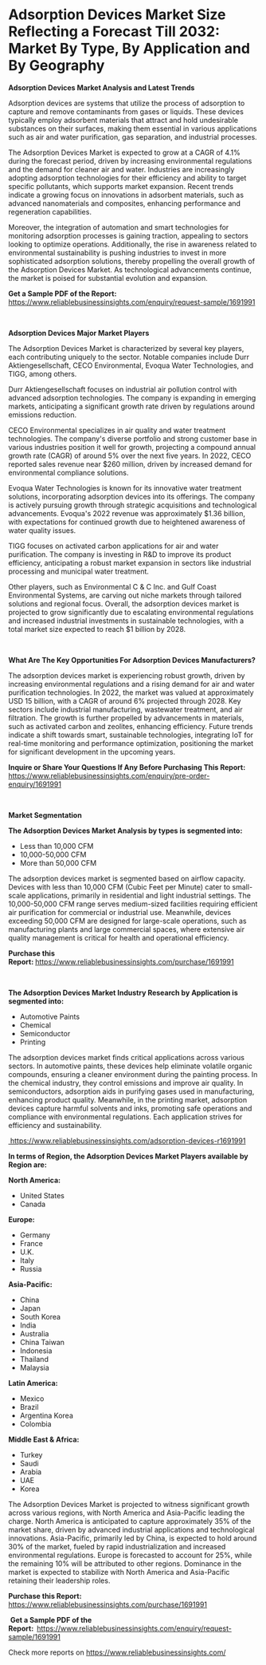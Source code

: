 <p><h1>Adsorption Devices Market Size Reflecting a Forecast Till 2032: Market By Type, By Application and By Geography</h1></p><p><strong>Adsorption Devices Market Analysis and Latest Trends</strong></p>
<p><p>Adsorption devices are systems that utilize the process of adsorption to capture and remove contaminants from gases or liquids. These devices typically employ adsorbent materials that attract and hold undesirable substances on their surfaces, making them essential in various applications such as air and water purification, gas separation, and industrial processes. </p><p>The Adsorption Devices Market is expected to grow at a CAGR of 4.1% during the forecast period, driven by increasing environmental regulations and the demand for cleaner air and water. Industries are increasingly adopting adsorption technologies for their efficiency and ability to target specific pollutants, which supports market expansion. Recent trends indicate a growing focus on innovations in adsorbent materials, such as advanced nanomaterials and composites, enhancing performance and regeneration capabilities. </p><p>Moreover, the integration of automation and smart technologies for monitoring adsorption processes is gaining traction, appealing to sectors looking to optimize operations. Additionally, the rise in awareness related to environmental sustainability is pushing industries to invest in more sophisticated adsorption solutions, thereby propelling the overall growth of the Adsorption Devices Market. As technological advancements continue, the market is poised for substantial evolution and expansion.</p></p>
<p><strong>Get a Sample PDF of the Report:&nbsp;</strong> <a href="https://www.reliablebusinessinsights.com/enquiry/request-sample/1691991?utm_campaign=1837&utm_medium=2&utm_source=Github&utm_content=ia&utm_term=07012025&utm_id=adsorption-devices">https://www.reliablebusinessinsights.com/enquiry/request-sample/1691991</a></p>
<p>&nbsp;</p>
<p><strong>Adsorption Devices Major Market Players</strong></p>
<p><p>The Adsorption Devices Market is characterized by several key players, each contributing uniquely to the sector. Notable companies include Durr Aktiengesellschaft, CECO Environmental, Evoqua Water Technologies, and TIGG, among others.</p><p>Durr Aktiengesellschaft focuses on industrial air pollution control with advanced adsorption technologies. The company is expanding in emerging markets, anticipating a significant growth rate driven by regulations around emissions reduction. </p><p>CECO Environmental specializes in air quality and water treatment technologies. The company's diverse portfolio and strong customer base in various industries position it well for growth, projecting a compound annual growth rate (CAGR) of around 5% over the next five years. In 2022, CECO reported sales revenue near $260 million, driven by increased demand for environmental compliance solutions.</p><p>Evoqua Water Technologies is known for its innovative water treatment solutions, incorporating adsorption devices into its offerings. The company is actively pursuing growth through strategic acquisitions and technological advancements. Evoqua's 2022 revenue was approximately $1.36 billion, with expectations for continued growth due to heightened awareness of water quality issues.</p><p>TIGG focuses on activated carbon applications for air and water purification. The company is investing in R&D to improve its product efficiency, anticipating a robust market expansion in sectors like industrial processing and municipal water treatment.</p><p>Other players, such as Environmental C & C Inc. and Gulf Coast Environmental Systems, are carving out niche markets through tailored solutions and regional focus. Overall, the adsorption devices market is projected to grow significantly due to escalating environmental regulations and increased industrial investments in sustainable technologies, with a total market size expected to reach $1 billion by 2028.</p></p>
<p>&nbsp;</p>
<p><strong>What Are The Key Opportunities For Adsorption Devices Manufacturers?</strong></p>
<p><p>The adsorption devices market is experiencing robust growth, driven by increasing environmental regulations and a rising demand for air and water purification technologies. In 2022, the market was valued at approximately USD 15 billion, with a CAGR of around 6% projected through 2028. Key sectors include industrial manufacturing, wastewater treatment, and air filtration. The growth is further propelled by advancements in materials, such as activated carbon and zeolites, enhancing efficiency. Future trends indicate a shift towards smart, sustainable technologies, integrating IoT for real-time monitoring and performance optimization, positioning the market for significant development in the upcoming years.</p></p>
<p><strong>Inquire or Share Your Questions If Any Before Purchasing This Report:</strong> <a href="https://www.reliablebusinessinsights.com/enquiry/pre-order-enquiry/1691991?utm_campaign=1837&utm_medium=2&utm_source=Github&utm_content=ia&utm_term=07012025&utm_id=adsorption-devices">https://www.reliablebusinessinsights.com/enquiry/pre-order-enquiry/1691991</a></p>
<p>&nbsp;</p>
<p><strong>Market Segmentation</strong></p>
<p><strong>The Adsorption Devices Market Analysis by types is segmented into:</strong></p>
<p><ul><li>Less than 10,000 CFM</li><li>10,000-50,000 CFM</li><li>More than 50,000 CFM</li></ul></p>
<p><p>The adsorption devices market is segmented based on airflow capacity. Devices with less than 10,000 CFM (Cubic Feet per Minute) cater to small-scale applications, primarily in residential and light industrial settings. The 10,000-50,000 CFM range serves medium-sized facilities requiring efficient air purification for commercial or industrial use. Meanwhile, devices exceeding 50,000 CFM are designed for large-scale operations, such as manufacturing plants and large commercial spaces, where extensive air quality management is critical for health and operational efficiency.</p></p>
<p><strong>Purchase this Report:&nbsp;</strong><a href="https://www.reliablebusinessinsights.com/purchase/1691991?utm_campaign=1837&utm_medium=2&utm_source=Github&utm_content=ia&utm_term=07012025&utm_id=adsorption-devices">https://www.reliablebusinessinsights.com/purchase/1691991</a></p>
<p>&nbsp;</p>
<p><strong>The Adsorption Devices Market Industry Research by Application is segmented into:</strong></p>
<p><ul><li>Automotive Paints</li><li>Chemical</li><li>Semiconductor</li><li>Printing</li></ul></p>
<p><p>The adsorption devices market finds critical applications across various sectors. In automotive paints, these devices help eliminate volatile organic compounds, ensuring a cleaner environment during the painting process. In the chemical industry, they control emissions and improve air quality. In semiconductors, adsorption aids in purifying gases used in manufacturing, enhancing product quality. Meanwhile, in the printing market, adsorption devices capture harmful solvents and inks, promoting safe operations and compliance with environmental regulations. Each application strives for efficiency and sustainability.</p></p>
<p><a href="https://www.reliablebusinessinsights.com/adsorption-devices-r1691991?utm_campaign=1837&utm_medium=2&utm_source=Github&utm_content=ia&utm_term=07012025&utm_id=adsorption-devices">&nbsp;https://www.reliablebusinessinsights.com/adsorption-devices-r1691991</a></p>
<p><strong>In terms of Region, the Adsorption Devices Market Players available by Region are:</strong></p>
<p>
    <p> <strong> North America: </strong>
        <ul>
            <li>United States</li>
            <li>Canada</li>
        </ul>
        </p> 
    <p> <strong> Europe: </strong>
        <ul>
            <li>Germany</li>
            <li>France</li>
            <li>U.K.</li>
            <li>Italy</li>
            <li>Russia</li>
        </ul>
        </p> 
    <p> <strong> Asia-Pacific: </strong>
        <ul>
            <li>China</li>
            <li>Japan</li>
            <li>South Korea</li>
            <li>India</li>
            <li>Australia</li>
            <li>China Taiwan</li>
            <li>Indonesia</li>
            <li>Thailand</li>
            <li>Malaysia</li>
        </ul>
        </p> 
    <p> <strong> Latin America: </strong>
        <ul>
            <li>Mexico</li>
            <li>Brazil</li>
            <li>Argentina Korea</li>
            <li>Colombia</li>
        </ul>
        </p> 
    <p> <strong> Middle East & Africa: </strong>
        <ul>
            <li>Turkey</li>
            <li>Saudi</li>
            <li>Arabia</li>
            <li>UAE</li>
            <li>Korea</li>
        </ul>
    </p>
    </p>
<p><p>The Adsorption Devices Market is projected to witness significant growth across various regions, with North America and Asia-Pacific leading the charge. North America is anticipated to capture approximately 35% of the market share, driven by advanced industrial applications and technological innovations. Asia-Pacific, primarily led by China, is expected to hold around 30% of the market, fueled by rapid industrialization and increased environmental regulations. Europe is forecasted to account for 25%, while the remaining 10% will be attributed to other regions. Dominance in the market is expected to stabilize with North America and Asia-Pacific retaining their leadership roles.</p></p>
<p><strong>Purchase this Report: </strong><a href="https://www.reliablebusinessinsights.com/purchase/1691991?utm_campaign=1837&utm_medium=2&utm_source=Github&utm_content=ia&utm_term=07012025&utm_id=adsorption-devices">https://www.reliablebusinessinsights.com/purchase/1691991</a></p>
<p>&nbsp;<strong>Get a Sample PDF of the Report:&nbsp;&nbsp;</strong><a href="https://www.reliablebusinessinsights.com/enquiry/request-sample/1691991?utm_campaign=1837&utm_medium=2&utm_source=Github&utm_content=ia&utm_term=07012025&utm_id=adsorption-devices">https://www.reliablebusinessinsights.com/enquiry/request-sample/1691991</a></p>
<p><strong></strong></p>
<p>Check more reports on <a href="https://www.reliablebusinessinsights.com/?utm_campaign=1837&utm_medium=2&utm_source=Github&utm_content=ia&utm_term=07012025&utm_id=adsorption-devices">https://www.reliablebusinessinsights.com/</a></p>